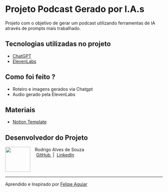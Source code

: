 # Projeto Podcast Gerado por I.A.s

Projeto com o objetivo de gerar um podcast utilizando ferramentas de IA através de prompts mais trabalhado.

## Tecnologias utilizadas no projeto

- [ChatGPT](https://chat.openai.com/) 
- [ElevenLabs](https://beta.elevenlabs.io/)

## Como foi feito ?

- Roteiro e imagens gerados via Chatgpt
- Audio gerado pela ElevenLabs

## Materiais

- [Notion Template](https://www.notion.so/Podcast-AI-Studio-2832e301f3158088bd6def8e2b045a8b)

## Desenvolvedor do Projeto

<p>
    <img 
      align=left 
      margin=10 
      width=80 
      src="https://avatars.githubusercontent.com/u/163450820?v=4"
    />
    <p>&nbsp&nbsp&nbspRodrigo Alves de Souza<br>
    &nbsp&nbsp&nbsp
    <a 
        href="https://github.com/Digoas12">
        GitHub
    </a>
    &nbsp;|&nbsp;
    <a 
        href="https://www.linkedin.com/in/rodrigo-alves-de-souza-5a34b815b">
        LinkedIn
    </a>
</p>
<br/><br/>
<p>

---

Aprendido e Inspirado por [Felipe Aguiar](https://github.com/felipeAguiarCode)
